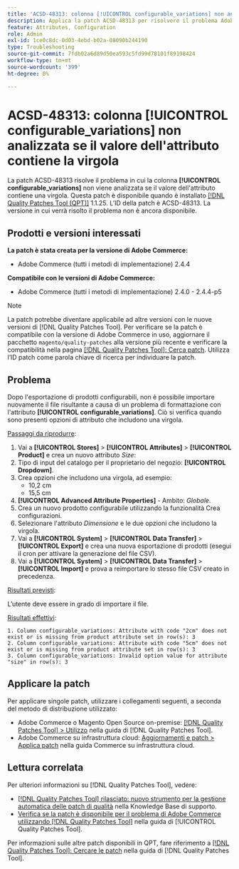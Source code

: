 ```yaml
---
title: 'ACSD-48313: colonna [!UICONTROL configurable_variations] non analizzata se il valore dell''attributo contiene la virgola'
description: Applica la patch ACSD-48313 per risolvere il problema Adobe Commerce, in cui la colonna [!UICONTROL configurable_variations] non viene analizzata se il valore dell’attributo contiene una virgola.
feature: Attributes, Configuration
role: Admin
exl-id: 1ce0c8dc-0d03-4ebd-b02a-08090b244190
type: Troubleshooting
source-git-commit: 7fdb02a6d89d50ea593c5fd99d78101f89198424
workflow-type: tm+mt
source-wordcount: '399'
ht-degree: 0%

---
```


# ACSD-48313: colonna **[!UICONTROL configurable_variations]** non analizzata se il valore dell&#39;attributo contiene la virgola

La patch ACSD-48313 risolve il problema in cui la colonna **[!UICONTROL configurable_variations]** non viene analizzata se il valore dell&#39;attributo contiene una virgola. Questa patch è disponibile quando è installato [[!DNL Quality Patches Tool (QPT)]](https://experienceleague.adobe.com/en/docs/commerce-operations/tools/quality-patches-tool/quality-patches-tool-to-self-serve-quality-patches) 1.1.25. L’ID della patch è ACSD-48313. La versione in cui verrà risolto il problema non è ancora disponibile.

## Prodotti e versioni interessati

**La patch è stata creata per la versione di Adobe Commerce:**
* Adobe Commerce (tutti i metodi di implementazione) 2.4.4

**Compatibile con le versioni di Adobe Commerce:**
* Adobe Commerce (tutti i metodi di implementazione) 2.4.0 - 2.4.4-p5

>[!NOTE]
>
>La patch potrebbe diventare applicabile ad altre versioni con le nuove versioni di [!DNL Quality Patches Tool]. Per verificare se la patch è compatibile con la versione di Adobe Commerce in uso, aggiornare il pacchetto `magento/quality-patches` alla versione più recente e verificare la compatibilità nella pagina [[!DNL Quality Patches Tool]: Cerca patch](https://experienceleague.adobe.com/tools/commerce-quality-patches/index.html). Utilizza l’ID patch come parola chiave di ricerca per individuare la patch.

## Problema

Dopo l&#39;esportazione di prodotti configurabili, non è possibile importare nuovamente il file risultante a causa di un problema di formattazione con l&#39;attributo **[!UICONTROL configurable_variations]**. Ciò si verifica quando sono presenti opzioni di attributo che includono una virgola.

<u>Passaggi da riprodurre</u>:

1. Vai a **[!UICONTROL Stores]** > **[!UICONTROL Attributes]** > **[!UICONTROL Product]** e crea un nuovo attributo _Size_:
1. Tipo di input del catalogo per il proprietario del negozio: **[!UICONTROL Dropdown]**.
1. Crea opzioni che includono una virgola, ad esempio:
   * 10,2 cm
   * 15,5 cm
1. **[!UICONTROL Advanced Attribute Properties]** - Ambito: _Globale_.
1. Crea un nuovo prodotto configurabile utilizzando la funzionalità Crea configurazioni.
1. Selezionare l&#39;attributo _Dimensione_ e le due opzioni che includono la virgola.
1. Vai a **[!UICONTROL System]** > **[!UICONTROL Data Transfer]** > **[!UICONTROL Export]** e crea una nuova esportazione di prodotti (esegui il cron per attivare la generazione del file CSV).
1. Vai a **[!UICONTROL System]** > **[!UICONTROL Data Transfer]** > **[!UICONTROL Import]** e prova a reimportare lo stesso file CSV creato in precedenza.

<u>Risultati previsti</u>:

L’utente deve essere in grado di importare il file.

<u>Risultati effettivi</u>:

```
1. Column configurable_variations: Attribute with code "2cm" does not exist or is missing from product attribute set in row(s): 3
2. Column configurable_variations: Attribute with code "5cm" does not exist or is missing from product attribute set in row(s): 3
3. Column configurable_variations: Invalid option value for attribute "size" in row(s): 3
```

## Applicare la patch

Per applicare singole patch, utilizzare i collegamenti seguenti, a seconda del metodo di distribuzione utilizzato:

* Adobe Commerce o Magento Open Source on-premise: [[!DNL Quality Patches Tool] > Utilizzo](/help/tools/quality-patches-tool/usage.md) nella guida di [!DNL Quality Patches Tool].
* Adobe Commerce su infrastruttura cloud: [Aggiornamenti e patch > Applica patch](https://experienceleague.adobe.com/docs/commerce-cloud-service/user-guide/develop/upgrade/apply-patches.html) nella guida Commerce su infrastruttura cloud.


## Lettura correlata

Per ulteriori informazioni su [!DNL Quality Patches Tool], vedere:

* [[!DNL Quality Patches Tool] rilasciato: nuovo strumento per la gestione automatica delle patch di qualità](https://experienceleague.adobe.com/en/docs/commerce-operations/tools/quality-patches-tool/quality-patches-tool-to-self-serve-quality-patches) nella Knowledge Base di supporto.
* [Verifica se la patch è disponibile per il problema di Adobe Commerce utilizzando  [!DNL Quality Patches Tool]](/help/tools/quality-patches-tool/patches-available-in-qpt/check-patch-for-magento-issue-with-magento-quality-patches.md) nella guida di [!UICONTROL Quality Patches Tool].


Per informazioni sulle altre patch disponibili in QPT, fare riferimento a [[!DNL Quality Patches Tool]: Cercare le patch](https://experienceleague.adobe.com/tools/commerce-quality-patches/index.html) nella guida di [!DNL Quality Patches Tool].

